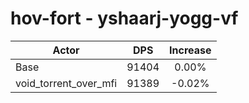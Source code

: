 # hov-fort - yshaarj-yogg-vf
| Actor | DPS | Increase |
|---|:---:|:---:|
|Base|91404|0.00%|
|void_torrent_over_mfi|91389|-0.02%|
